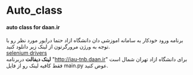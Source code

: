 # Auto_class
#### auto class for daan.ir

برنامه ورود خودکار به سامانه اموزشی دان دانشگاه ازاد 
حتما درایور مورد نظر رو با توجه به ورژن مرورگرتون از لینک زیر دانلود کنید.  
<Enter> [selenium drivers](https://selenium-python.readthedocs.io/installation.html#drivers)
<br>  **لینک دیفالت** دربرنامه "http://iau-tnb.daan.ir" برای دانشگاه ازاد تهران شمال است فقط کافیه لینک رو از فایل main.py عوض کنید.
